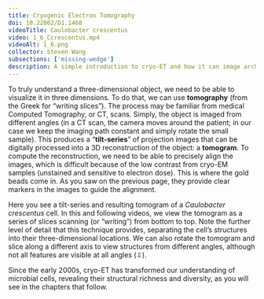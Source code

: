 ```yaml
---
title: Cryogenic Electron Tomography
doi: 10.22002/D1.1468
videoTitle: Caulobacter crescentus
video: 1_6_Ccrescentus.mp4
videoAlt: 1_6.png
collector: Steven Wang
subsections: ['missing-wedge']
description: A simple introduction to cryo-ET and how it can image archaea and bacteria like Caulobacter crescentus at high resolution in 3D
---
```


To truly understand a three-dimensional object, we need to be able to visualize it in three dimensions. To do that, we can use **tomography** (from the Greek for “writing slices”). The process may be familiar from medical Computed Tomography, or CT, scans. Simply, the object is imaged from different angles (in a CT scan, the camera moves around the patient; in our case we keep the imaging path constant and simply rotate the small sample). This produces a “**tilt-series**” of projection images that can be digitally processed into a 3D reconstruction of the object: a **tomogram**. To compute the reconstruction, we need to be able to precisely align the images, which is difficult because of the low contrast from cryo-EM samples (unstained and sensitive to electron dose). This is where the gold beads come in. As you saw on the previous page, they provide clear markers in the images to guide the alignment.

Here you see a tilt-series and resulting tomogram of a *Caulobacter crescentus* cell. In this and following videos, we view the tomogram as a series of slices scanning (or “writing”) from bottom to top. Note the further level of detail that this technique provides, separating the cell’s structures into their three-dimensional locations. We can also rotate the tomogram and slice along a different axis to view structures from different angles, although not all features are visible at all angles (⇩).

Since the early 2000s, cryo-ET has transformed our understanding of microbial cells, revealing their structural richness and diversity, as you will see in the chapters that follow.


